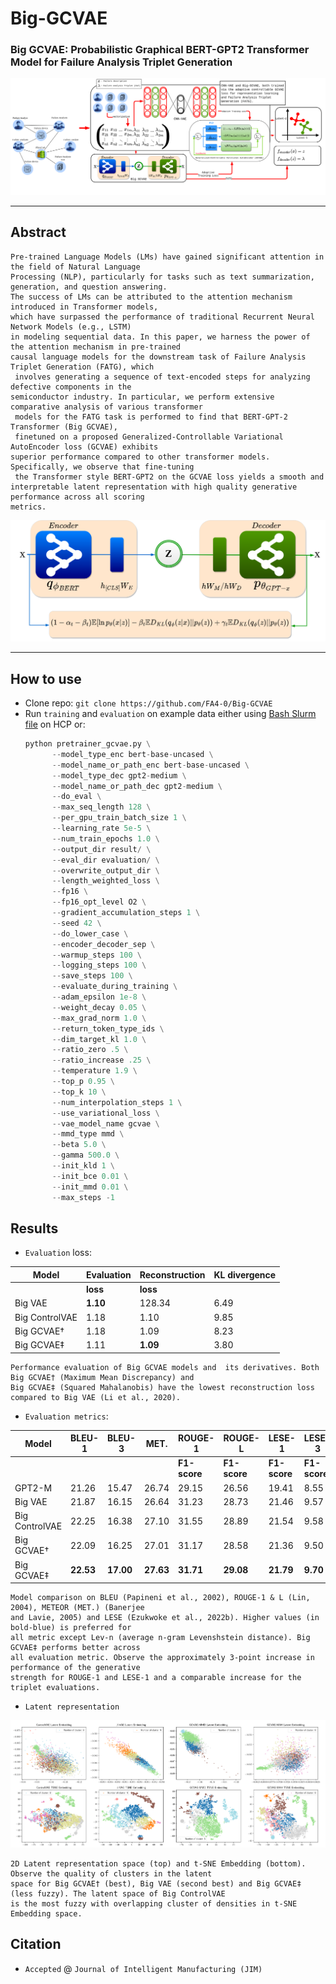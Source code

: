 # Big-GCVAE
### Big GCVAE: Probabilistic Graphical BERT-GPT2 Transformer Model for Failure Analysis Triplet Generation

![Complete worflow](https://github.com/FA4-0/Big-GCVAE/blob/main/complete_flow.png)

------------------------------

## Abstract

```
Pre-trained Language Models (LMs) have gained significant attention in the field of Natural Language
Processing (NLP), particularly for tasks such as text summarization, generation, and question answering.
The success of LMs can be attributed to the attention mechanism introduced in Transformer models,
which have surpassed the performance of traditional Recurrent Neural Network Models (e.g., LSTM)
in modeling sequential data. In this paper, we harness the power of the attention mechanism in pre-trained
causal language models for the downstream task of Failure Analysis Triplet Generation (FATG), which
 involves generating a sequence of text-encoded steps for analyzing  defective components in the
semiconductor industry. In particular, we perform extensive comparative analysis of various transformer
 models for the FATG task is performed to find that BERT-GPT-2 Transformer (Big GCVAE),
 finetuned on a proposed Generalized-Controllable Variational AutoEncoder loss (GCVAE) exhibits
superior performance compared to other transformer models. Specifically, we observe that fine-tuning
 the Transformer style BERT-GPT2 on the GCVAE loss yields a smooth and
interpretable latent representation with high quality generative performance across all scoring
metrics.
```
![Big GCVAE](https://github.com/FA4-0/Big-GCVAE/blob/main/biggcvae.png)


------------------------------

## How to use

- Clone repo: ```git clone https://github.com/FA4-0/Big-GCVAE ```
- Run ```training``` and ```evaluation``` on example data either using [Bash Slurm file](https://github.com/FA4-0/Big-GCVAE/blob/main/slurm/pretrainer_gcvae.job) on HCP or:
  ```python
  python pretrainer_gcvae.py \
        --model_type_enc bert-base-uncased \
        --model_name_or_path_enc bert-base-uncased \
        --model_type_dec gpt2-medium \
        --model_name_or_path_dec gpt2-medium \
        --do_eval \
        --max_seq_length 128 \
        --per_gpu_train_batch_size 1 \
        --learning_rate 5e-5 \
        --num_train_epochs 1.0 \
        --output_dir result/ \
        --eval_dir evaluation/ \
        --overwrite_output_dir \
	    --length_weighted_loss \
        --fp16 \
        --fp16_opt_level O2 \
        --gradient_accumulation_steps 1 \
        --seed 42 \
        --do_lower_case \
        --encoder_decoder_sep \
        --warmup_steps 100 \
        --logging_steps 100 \
        --save_steps 100 \
        --evaluate_during_training \
        --adam_epsilon 1e-8 \
        --weight_decay 0.05 \
        --max_grad_norm 1.0 \
        --return_token_type_ids \
        --dim_target_kl 1.0 \
        --ratio_zero .5 \
        --ratio_increase .25 \
       	--temperature 1.9 \
       	--top_p 0.95 \
       	--top_k 10 \
       	--num_interpolation_steps 1 \
       	--use_variational_loss \
       	--vae_model_name gcvae \
       	--mmd_type mmd \
        --beta 5.0 \
        --gamma 500.0 \
        --init_kld 1 \
        --init_bce 0.01 \
        --init_mmd 0.01 \
        --max_steps -1
  ```

## Results
- ```Evaluation``` loss:

| Model           | Evaluation | Reconstruction | KL divergence  |
|-----------------|------------|----------------|----------------|
|                 |  **loss**      |  **loss**          |                |
| Big VAE          | **1.10**  | 128.34  | 6.49 |
|    Big ControlVAE      | 1.18  | 1.10  | 9.85 |
| Big GCVAE†  | 1.18  | 1.09  | 8.23 |
|Big GCVAE‡ | 1.11  | **1.09**  | 3.80 |

	Performance evaluation of Big GCVAE models and 	its derivatives. Both Big GCVAE† (Maximum Mean Discrepancy) and 
 	Big GCVAE‡ (Squared Mahalanobis) have the lowest reconstruction loss compared to Big VAE (Li et al., 2020).

- ```Evaluation metrics```:
  
| Model           | BLEU-1 | BLEU-3 | MET.  | ROUGE-1  | ROUGE-L  | LESE-1   | LESE-3   |
|-----------------|--------|--------|-------|----------|----------|----------|----------|
|                 |        |        |       | **F1-score** | **F1-score** | **F1-score** | **F1-score** |
| GPT2-M          | 21.26  | 15.47  | 26.74 | 29.15    | 26.56    | 19.41    | 8.55     |
| Big VAE         | 21.87  | 16.15  | 26.64 | 31.23    | 28.73    | 21.46    | 9.57     |
| Big ControlVAE  | 22.25  | 16.38  | 27.10 | 31.55    | 28.89    | 21.54    | 9.58     |
| Big GCVAE† | 22.09  | 16.25  | 27.01 | 31.17    | 28.58    | 21.36    | 9.50     |
| Big GCVAE‡ | **22.53**  | **17.00**  | **27.63** | **31.71**    | **29.08**    | **21.79**    | **9.70**    |
	
 	Model comparison on BLEU (Papineni et al., 2002), ROUGE-1 & L (Lin, 2004), METEOR (MET.) (Banerjee
	and Lavie, 2005) and LESE (Ezukwoke et al., 2022b). Higher values (in bold-blue) is preferred for 
 	all metric except Lev-n	(average n-gram Levenshstein distance). Big GCVAE‡ performs better across
  	all evaluation metric. Observe the approximately 3-point increase in performance of the generative
   	strength for ROUGE-1 and LESE-1 and a comparable increase for the triplet evaluations.
 	
- ```Latent representation```
  
![Latent representation](https://github.com/FA4-0/Big-GCVAE/blob/main/latent_s.png)
  
	2D Latent representation space (top) and t-SNE Embedding (bottom). Observe the quality of clusters in the latent
	space for Big GCVAE† (best), Big VAE (second best) and Big GCVAE‡ (less fuzzy). The latent space of Big ControlVAE
	is the most fuzzy with overlapping cluster of densities in t-SNE Embedding space.

## Citation
- ```Accepted``` @ ```Journal of Intelligent Manufacturing (JIM)```


